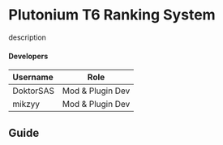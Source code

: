 # Plutonium T6 Ranking System

description

#### Developers
| Username | Role  |
|:----------|-------|
| DoktorSAS | Mod & Plugin Dev |
| mikzyy | Mod & Plugin Dev |

## Guide
